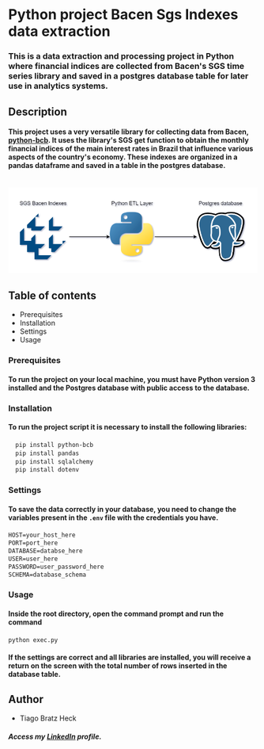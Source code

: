 # Python project Bacen Sgs Indexes data extraction

### This is a data extraction and processing project in Python where financial indices are collected from Bacen's SGS time series library and saved in a postgres database table for later use in analytics systems.
 
## Description

#### This project uses a very versatile library for collecting data from Bacen, [python-bcb](https://wilsonfreitas.github.io/python-bcb/). It uses the library's SGS get function to obtain the monthly financial indices of the main interest rates in Brazil that influence various aspects of the country's economy. These indexes are organized in a pandas dataframe and saved in a table in the postgres database.
&nbsp;
![alt text](images/diagram.png "Python project diagram")

## Table of contents
- Prerequisites
- Installation
- Settings
- Usage

### Prerequisites

#### To run the project on your local machine, you must have Python version 3 installed and the Postgres database with public access to the database.

### Installation

#### To run the project script it is necessary to install the following libraries:

```bash
  pip install python-bcb 
  pip install pandas
  pip install sqlalchemy
  pip install dotenv
```

### Settings

#### To save the data correctly in your database, you need to change the variables present in the `.env` file with the credentials you have.

```shell
HOST=your_host_here
PORT=port_here
DATABASE=databse_here
USER=user_here
PASSWORD=user_password_here
SCHEMA=database_schema
```

### Usage

#### Inside the root directory, open the command prompt and run the command

```shell
python exec.py
```

#### If the settings are correct and all libraries are installed, you will receive a return on the screen with the total number of rows inserted in the database table.

## Author
- Tiago Bratz Heck
##### Access my [LinkedIn](https://www.linkedin.com/in/tiago-bratz-heck-0b9b5696/) profile.

